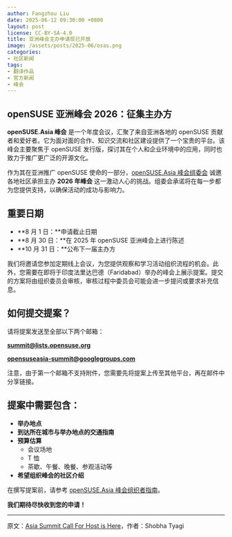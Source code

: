 ```yaml
---
author: Fangzhou Liu
date: 2025-06-12 09:30:00 +0800
layout: post
license: CC-BY-SA-4.0
title: 亚洲峰会主办申请现已开放
image: /assets/posts/2025-06/osas.png
categories:
- 社区新闻
tags:
- 翻译作品
- 官方新闻
- 峰会
---
```


## openSUSE 亚洲峰会 2026：征集主办方

**openSUSE.Asia 峰会** 是一个年度会议，汇聚了来自亚洲各地的 openSUSE 贡献者和爱好者。它为面对面的合作、知识交流和社区建设提供了一个宝贵的平台。该峰会主要聚焦于 openSUSE 发行版，探讨其在个人和企业环境中的应用，同时也致力于推广更广泛的开源文化。

作为其在亚洲推广 openSUSE 使命的一部分，[openSUSE.Asia 峰会组委会](https://en.opensuse.org/openSUSE:Asia_Organization_Committee) 诚邀各地社区承担主办 **2026 年峰会** 这一激动人心的挑战。组委会承诺将在每一步都为您提供支持，以确保活动的成功与影响力。

## 重要日期
- **8 月 1 日：**申请截止日期
- **8 月 30 日：**在 2025 年 openSUSE 亚洲峰会上进行陈述
- **10 月 31 日：**公布下一届主办方

我们将邀请您参加定期线上会议，为您提供观察和学习活动组织流程的机会。此外，您需要在即将于印度法里达巴德（Faridabad）举办的峰会上展示提案。提交的方案将由组织委员会审核，审核过程中委员会可能会进一步提问或要求补充信息。

## 如何提交提案？

请将提案发送至全部以下两个邮箱：

**summit@lists.opensuse.org**

**opensuseasia-summit@googlegroups.com**

注意，由于第一个邮箱不支持附件，您需要先将提案上传至其他平台，再在邮件中分享链接。

## 提案中需要包含：

- **举办地点**
- **到达所在城市与举办地点的交通指南**
- **预算估算**
    - 会议场地
    - T 恤
    - 茶歇、午餐、晚餐、参观活动等
- **希望组织峰会的社区介绍**

在撰写提案前，请参考 [openSUSE.Asia 峰会组织者指南](https://en.opensuse.org/openSUSE:Asia_Summit_Tips_for_Organizers)。

**我们期待尽快收到您的申请！**

---
原文：[Asia Summit Call For Host is Here](https://news.opensuse.org/2025/06/10/osas-cfh/)，作者：Shobha Tyagi